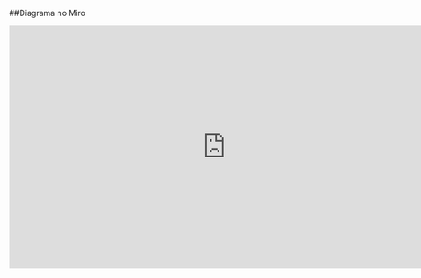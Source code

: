 ##Diagrama no Miro

<iframe width="768" height="432" src="https://miro.com/app/live-embed/uXjVLmPba-0=/?moveToViewport=-1403,-406,2185,902&embedId=24882647999" frameborder="0" scrolling="no" allow="fullscreen; clipboard-read; clipboard-write" allowfullscreen></iframe>

